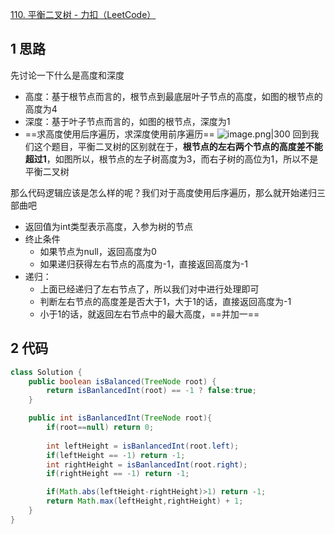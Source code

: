 
[110. 平衡二叉树 - 力扣（LeetCode）](https://leetcode.cn/problems/balanced-binary-tree/)

## 1 思路

先讨论一下什么是高度和深度
- 高度：基于根节点而言的，根节点到最底层叶子节点的高度，如图的根节点的高度为4
- 深度：基于叶子节点而言的，如图的根节点，深度为1
- ==求高度使用后序遍历，求深度使用前序遍历==
  ![image.png|300](https://my-obsidian-image.oss-cn-guangzhou.aliyuncs.com/2024/04/6d779d8e00204896d20d05b9a8632355.png)
回到我们这个题目，平衡二叉树的区别就在于，**根节点的左右两个节点的高度差不能超过1**，如图所以，根节点的左子树高度为3，而右子树的高位为1，所以不是平衡二叉树

那么代码逻辑应该是怎么样的呢？我们对于高度使用后序遍历，那么就开始递归三部曲吧
- 返回值为int类型表示高度，入参为树的节点
- 终止条件
	- 如果节点为null，返回高度为0
	- 如果递归获得左右节点的高度为-1，直接返回高度为-1
- 递归：
	- 上面已经递归了左右节点了，所以我们对中进行处理即可
	- 判断左右节点的高度差是否大于1，大于1的话，直接返回高度为-1
	- 小于1的话，就返回左右节点中的最大高度，==并加一==

## 2 代码


```java
class Solution {
    public boolean isBalanced(TreeNode root) {
        return isBanlancedInt(root) == -1 ? false:true;
    }

    public int isBanlancedInt(TreeNode root){
        if(root==null) return 0;
        
        int leftHeight = isBanlancedInt(root.left);
        if(leftHeight == -1) return -1;
        int rightHeight = isBanlancedInt(root.right);
        if(rightHeight == -1) return -1;

        if(Math.abs(leftHeight-rightHeight)>1) return -1;
        return Math.max(leftHeight,rightHeight) + 1;
    }
}
```



